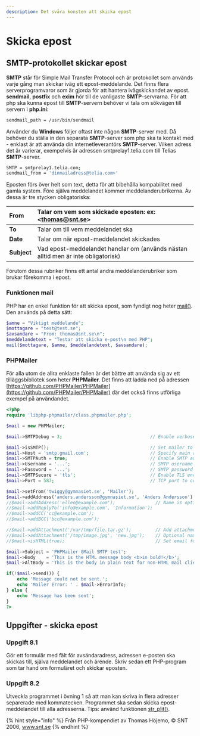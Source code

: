 ```yaml
---
description: Det svåra konsten att skicka epost
---
```


# Skicka epost

## **SMTP-protokollet skickar epost**

**SMTP** står för Simple Mail Transfer Protocol och är protokollet som används varje gång man skickar iväg ett epost-meddelande. Det finns flera serverprogramvaror som är gjorda för att hantera ivägskickandet av epost. **sendmail**, **postfix** och **exim** hör till de vanligaste **SMTP**-servrarna. För att php ska kunna epost till **SMTP**-servern behöver vi tala om sökvägen till servern i **php.ini**:

```bash
sendmail_path = /usr/bin/sendmail
```

Använder du **Windows** följer oftast inte någon **SMTP**-server med. Då behöver du ställa in den separata **SMTP**-server som php ska ta kontakt med - enklast är att använda din internetleverantörs **SMTP**-server. Vilken adress det är varierar, exempelvis är adressen smtprelay1.telia.com till Telias **SMTP**-server.

```bash
SMTP = smtprelay1.telia.com;
sendmail_from = 'dinmailadress@telia.com>'
```

Eposten förs över helt som text, detta för att bibehålla kompabilitet med gamla system. Före själva meddelandet kommer meddelanderubrikerna. Av dessa är tre stycken obligatoriska:

| **From** | Talar om vem som skickade eposten: ex: &lt;thomas@snt.se&gt; |
| :--- | :--- |
| **To** | Talar om till vem meddelandet ska |
| **Date** | Talar om när epost-meddelandet skickades |
| **Subject** | Vad epost-meddelandet handlar om \(används nästan alltid men är inte obligatorisk\) |

Förutom dessa rubriker finns ett antal andra meddelanderubriker som brukar förekomma i epost.

### **Funktionen mail**

PHP har en enkel funktion för att skicka epost, som fyndigt nog heter [mail\(\)](https://devdocs.io/php/function.mail). Den används på detta sätt:

```php
$amne = "Viktigt meddelande";
$mottagare = "test@test.se";
$avsandare = "From: thomas@snt.se\n";
$meddelandetext = "Testar att skicka e-post\n med PHP";
mail($mottagare, $amne, $meddelandetext, $avsandare);
```

### **PHPMailer**

För alla utom de allra enklaste fallen är det bättre att använda sig av ett tilläggsbibliotek som heter **PHPMailer**. Det finns att ladda ned på adressen [https://github.com/PHPMailer/PHPMailer](https://github.com/PHPMailer/PHPMailer) där det också finns utförliga exempel på användandet.

```php
<?php
require 'libphp-phpmailer/class.phpmailer.php';

$mail = new PHPMailer;

$mail->SMTPDebug = 3;                                 // Enable verbose debug output

$mail->isSMTP();                                      // Set mailer to use SMTP
$mail->Host = 'smtp.gmail.com';                       // Specify main and backup SMTP servers
$mail->SMTPAuth = true;                               // Enable SMTP authentication
$mail->Username = '...';                              // SMTP username
$mail->Password = '...';                              // SMTP password
$mail->SMTPSecure = 'tls';                            // Enable TLS encryption, `ssl` also accepted
$mail->Port = 587;                                    // TCP port to connect to

$mail->setFrom('twiggy@gymnasiet.se', 'Mailer');
$mail->addAddress('anders.andersson@gymnasiet.se', 'Anders Andersson');     // Add a recipient
//$mail->addAddress('ellen@example.com');               // Name is optional
//$mail->addReplyTo('info@example.com', 'Information');
//$mail->addCC('cc@example.com');
//$mail->addBCC('bcc@example.com');

//$mail->addAttachment('/var/tmp/file.tar.gz');         // Add attachments
//$mail->addAttachment('/tmp/image.jpg', 'new.jpg');    // Optional name
//$mail->isHTML(true);                                  // Set email format to HTML

$mail->Subject = 'PHPMailer GMail SMTP test';
$mail->Body    = 'This is the HTML message body <b>in bold!</b>';
$mail->AltBody = 'This is the body in plain text for non-HTML mail clients';

if(!$mail->send()) {
    echo 'Message could not be sent.';
    echo 'Mailer Error: ' . $mail->ErrorInfo;
} else {
    echo 'Message has been sent';
}
?>
```

## Uppgifter - skicka epost

### **Uppgift 8.1**

Gör ett formulär med fält för avsändaradress, adressen e-posten ska skickas till, själva meddelandet och ärende. Skriv sedan ett PHP-program som tar hand om formuläret och skickar eposten.

### **Uppgift 8.2**

Utveckla programmet i övning 1 så att man kan skriva in flera adresser separerade med kommatecken. Programmet ska sedan skicka epost-meddelandet till alla adresserna. Tips: använd funktionen [str\_plit\(\)](https://devdocs.io/php/function.str-split).

{% hint style="info" %}
Från PHP-kompendiet av Thomas Höjemo, © SNT 2006, www.snt.se
{% endhint %}

